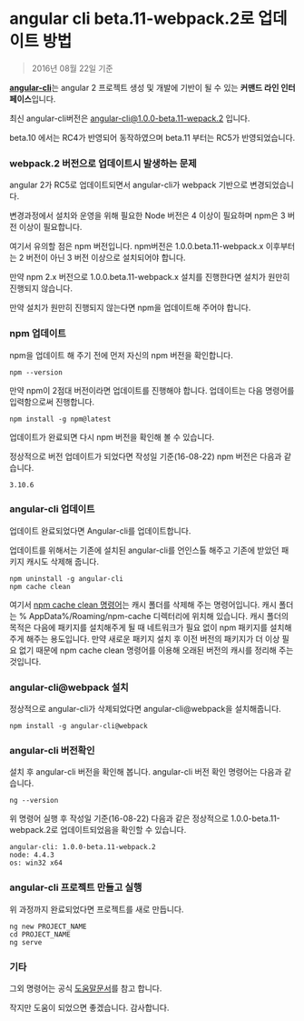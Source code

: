 # angular cli beta.11-webpack.2로 업데이트 방법 #

> 2016년 08월 22일 기준

[**angular-cli**](https://github.com/angular/angular-cli)는 angular 2 프로젝트 생성 및 개발에 기반이 될 수 있는 **커맨드 라인 인터페이스**입니다.

최신 angular-cli버전은 angular-cli@1.0.0-beta.11-wepack.2 입니다.

beta.10 에서는 RC4가 반영되어 동작하였으며 beta.11 부터는 RC5가 반영되었습니다.

### webpack.2 버전으로 업데이트시 발생하는 문제 ###

angular 2가 RC5로 업데이트되면서 angular-cli가 webpack 기반으로 변경되었습니다.

변경과정에서 설치와 운영을 위해 필요한 Node 버전은 4 이상이 필요하며 npm은 3 버전 이상이 필요합니다. 

여기서 유의할 점은 npm 버전입니다. npm버전은 1.0.0.beta.11-webpack.x 이후부터는 2 버전이 아닌 3 버전 이상으로 설치되어야 합니다. 

만약 npm 2.x 버전으로 1.0.0.beta.11-webpack.x 설치를 진행한다면 설치가 원만히 진행되지 않습니다. 

만약 설치가 원만히 진행되지 않는다면 npm을 업데이트해 주어야 합니다. 

### npm 업데이트 ###

npm을 업데이트 해 주기 전에 먼저 자신의 npm 버전을 확인합니다.

	npm --version

만약 npm이 2점대 버전이라면 업데이트를 진행해야 합니다. 업데이트는 다음 명령어를 입력함으로써 진행합니다. 

	npm install -g npm@latest

업데이트가 완료되면 다시 npm 버전을 확인해 볼 수 있습니다. 

정상적으로 버전 업데이트가 되었다면 작성일 기준(16-08-22) npm 버전은 다음과 같습니다.

	3.10.6

### angular-cli 업데이트 ###

업데이트 완료되었다면 Angular-cli를 업데이트합니다. 

업데이트를 위해서는 기존에 설치된 angular-cli를 언인스톨 해주고 기존에 받았던 패키지 캐시도 삭제해 줍니다. 

	npm uninstall -g angular-cli
	npm cache clean

여기서 [npm cache clean 명령어](https://docs.npmjs.com/cli/cache)는 캐시 폴더를 삭제해 주는 명령어입니다. 캐시 폴더는 % AppData%/Roaming/npm-cache 디렉터리에 위치해 있습니다. 캐시 폴더의 목적은 다음에 패키지를 설치해주게 될 때 네트워크가 필요 없이 npm 패키지를 설치해주게 해주는 용도입니다. 만약 새로운 패키지 설치 후 이전 버전의 패키지가 더 이상 필요 없기 때문에 npm cache clean 명령어를 이용해 오래된 버전의 캐시를 정리해 주는 것입니다. 

### angular-cli@webpack 설치 ###

정상적으로 angular-cli가 삭제되었다면 angular-cli@webpack을 설치해줍니다.

	npm install -g angular-cli@webpack

### angular-cli 버전확인 ###

설치 후 angular-cli 버전을 확인해 봅니다. angular-cli 버전 확인 명령어는 다음과 같습니다. 

	ng --version

위 명령어 실행 후 작성일 기준(16-08-22) 다음과 같은 정상적으로 1.0.0-beta.11-webpack.2로 업데이트되었음을 확인할 수 있습니다. 

	angular-cli: 1.0.0-beta.11-webpack.2
	node: 4.4.3
	os: win32 x64

### angular-cli 프로젝트 만들고 실행 ###

위 과정까지 완료되었다면 프로젝트를 새로 만듭니다.

	ng new PROJECT_NAME
	cd PROJECT_NAME
	ng serve

### 기타 ###

그외 명령어는 공식 [도움말문서](https://github.com/angular/angular-cli)를 참고 합니다. 

작지만 도움이 되었으면 좋겠습니다. 감사합니다.